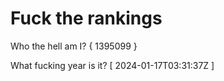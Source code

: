 # Fuck the rankings

Who the hell am I?
{ 1395099 }

What fucking year is it?
[ 2024-01-17T03:31:37Z ]
